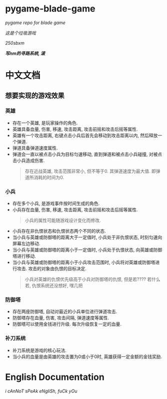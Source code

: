 # pygame-blade-game

 *pygame repo for blade game*
 
 *这是个垃圾游戏*
 
 *250sbxm*

***写nm的寻路系统, 滚***

# 中文文档

## 想要实现的游戏效果

### 英雄

- 存在一个英雄, 是玩家操作的角色. 
- 英雄具备血量, 伤害, 移速, 攻击距离, 攻击前摇和攻击后摇等属性. 
- 英雄有一个攻击距离, 右键点击小兵后首先会移动到攻击距离以内, 然后释放一个弹道. 
- 弹道具备弹道速度属性. 
- 弹道会一直以被点击小兵为目标匀速移动, 直到弹道和被点击小兵碰撞, 对被点击小兵造成伤害. 
  > 存在近战英雄, 攻击范围非常小, 但不等于0. 其弹道速度为最大值. 即弹道所消耗的时间为0. 

### 小兵
- 存在多个小兵, 是游戏事件按时间生成的角色.
- 小兵存在血量, 伤害, 移速, 攻击距离, 攻击前摇和攻击后摇等属性. 
  > 小兵的属性可能随游戏设计变化而修改. 
- 小兵存在非仇恨状态和仇恨状态两个不同的状态. 
- 当小兵与英雄或防御塔的距离大于一定值时, 小兵处于非仇恨状态, 时刻匀速向屏幕左边移动. 
- 当小兵与英雄或防御塔的距离小于一定值时, 小兵处于仇恨状态, 向英雄或防御塔进行移动. 
- 当小兵与英雄或防御塔的距离小于小兵攻击范围时, 小兵将对英雄或防御塔进行攻击. 攻击的对象由仇恨的目标决定. 
  >小兵对英雄的仇恨优先级高于小兵对防御塔的仇恨, 但是若???? 若什么若, 仇恨系统还没想好, 嘿几把

### 防御塔
- 存在两座防御塔, 自动对最近的小兵单位进行弹道攻击. 
- 防御塔存在血量, 伤害, 攻击间隔, 弹道速度等属性. 
- 防御塔可以使用金钱进行升级. 每次升级恢复一定的血量. 

### 补刀系统
- 补刀系统是游戏的核心玩法.
- 当小兵的血量是由英雄的攻击置为0或小于0时, 英雄获得一定金额的金钱奖励. 

# English Documentation
*i cAnNoT sPeAk eNgliSh, fuCk yOu*